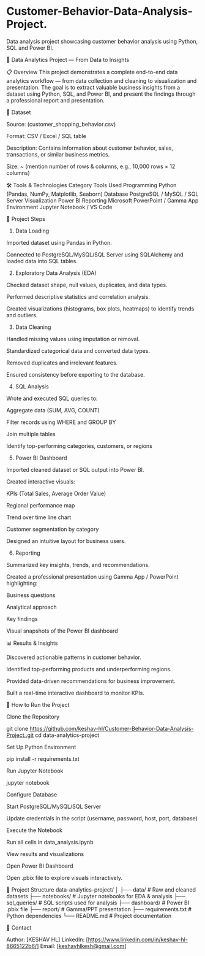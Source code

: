 # Customer-Behavior-Data-Analysis-Project.
Data analysis project showcasing customer behavior analysis using Python, SQL and Power BI.

🧠 Data Analytics Project — From Data to Insights

📋 Overview
This project demonstrates a complete end-to-end data analytics workflow — from data collection and cleaning to visualization and presentation.
The goal is to extract valuable business insights from a dataset using Python, SQL, and Power BI, and present the findings through a professional report and presentation.


📂 Dataset

Source: (customer_shopping_behavior.csv)

Format: CSV / Excel / SQL table

Description: Contains information about customer behavior, sales, transactions, or similar business metrics.

Size: ~ (mention number of rows & columns, e.g., 10,000 rows × 12 columns)


🛠️ Tools & Technologies
Category	Tools Used
Programming	Python (Pandas, NumPy, Matplotlib, Seaborn)
Database	PostgreSQL / MySQL / SQL Server
Visualization	Power BI
Reporting	Microsoft PowerPoint / Gamma App
Environment	Jupyter Notebook / VS Code


🚀 Project Steps

1. Data Loading

Imported dataset using Pandas in Python.

Connected to PostgreSQL/MySQL/SQL Server using SQLAlchemy and loaded data into SQL tables.

2. Exploratory Data Analysis (EDA)

Checked dataset shape, null values, duplicates, and data types.

Performed descriptive statistics and correlation analysis.

Created visualizations (histograms, box plots, heatmaps) to identify trends and outliers.

3. Data Cleaning

Handled missing values using imputation or removal.

Standardized categorical data and converted data types.

Removed duplicates and irrelevant features.

Ensured consistency before exporting to the database.

4. SQL Analysis

Wrote and executed SQL queries to:

Aggregate data (SUM, AVG, COUNT)

Filter records using WHERE and GROUP BY

Join multiple tables

Identify top-performing categories, customers, or regions

5. Power BI Dashboard

Imported cleaned dataset or SQL output into Power BI.

Created interactive visuals:

KPIs (Total Sales, Average Order Value)

Regional performance map

Trend over time line chart

Customer segmentation by category

Designed an intuitive layout for business users.

6. Reporting

Summarized key insights, trends, and recommendations.

Created a professional presentation using Gamma App / PowerPoint highlighting:

Business questions

Analytical approach

Key findings

Visual snapshots of the Power BI dashboard



📊 Results & Insights

Discovered actionable patterns in customer behavior.

Identified top-performing products and underperforming regions.

Provided data-driven recommendations for business improvement.

Built a real-time interactive dashboard to monitor KPIs.



🧩 How to Run the Project

Clone the Repository

git clone https://github.com/keshav-hl/Customer-Behavior-Data-Analysis-Project..git
cd data-analytics-project


Set Up Python Environment

pip install -r requirements.txt


Run Jupyter Notebook

jupyter notebook


Configure Database

Start PostgreSQL/MySQL/SQL Server

Update credentials in the script (username, password, host, port, database)

Execute the Notebook

Run all cells in data_analysis.ipynb

View results and visualizations

Open Power BI Dashboard

Open .pbix file to explore visuals interactively.



📁 Project Structure
data-analytics-project/
│
├── data/                    # Raw and cleaned datasets
├── notebooks/               # Jupyter notebooks for EDA & analysis
├── sql_queries/             # SQL scripts used for analysis
├── dashboard/               # Power BI .pbix file
├── report/                  # Gamma/PPT presentation
├── requirements.txt         # Python dependencies
└── README.md                # Project documentation


💬 Contact

Author: [KESHAV HL]
LinkedIn: [https://www.linkedin.com/in/keshav-hl-8665122b6/]
Email: [keshavhlkesh@gmail.com]
